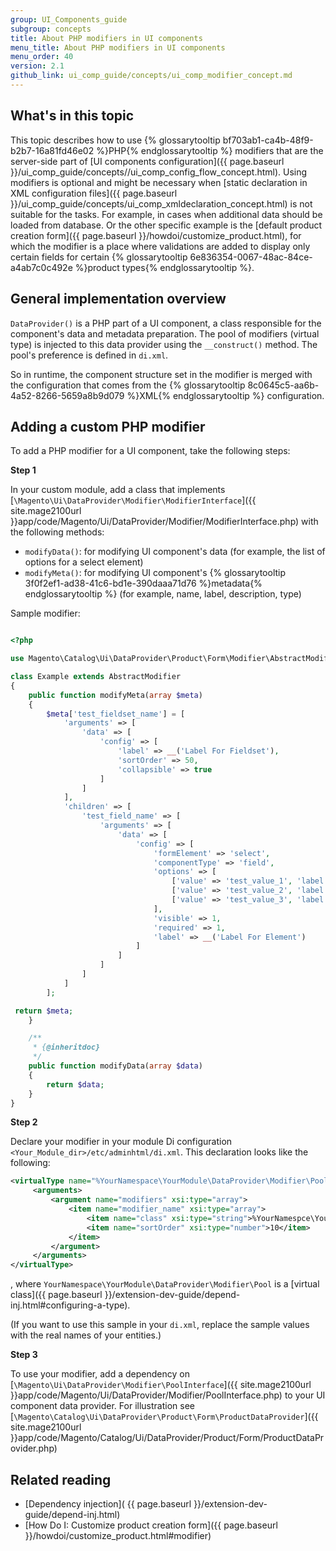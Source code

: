 ```yaml
---
group: UI_Components_guide
subgroup: concepts
title: About PHP modifiers in UI components
menu_title: About PHP modifiers in UI components
menu_order: 40
version: 2.1
github_link: ui_comp_guide/concepts/ui_comp_modifier_concept.md
---
```


## What's in this topic

This topic describes how to use {% glossarytooltip bf703ab1-ca4b-48f9-b2b7-16a81fd46e02 %}PHP{% endglossarytooltip %} modifiers that are the server-side part of [UI components configuration]({{ page.baseurl }}/ui_comp_guide/concepts//ui_comp_config_flow_concept.html). Using modifiers is optional and might be necessary when [static declaration in XML configuration files]({{ page.baseurl }}/ui_comp_guide/concepts/ui_comp_xmldeclaration_concept.html) is not suitable for the tasks. For example, in cases when additional data should be loaded from database. Or the other specific example is the [default product creation form]({{ page.baseurl }}/howdoi/customize_product.html), for which the modifier is a place where validations are added to display only certain fields for certain {% glossarytooltip 6e836354-0067-48ac-84ce-a4ab7c0c492e %}product types{% endglossarytooltip %}.

## General implementation overview

`DataProvider()` is a PHP part of a UI component, a class responsible for the component's data and metadata preparation. The pool of modifiers (virtual type) is injected to this data provider using the `__construct()` method. The pool's preference is defined in `di.xml`.

So in runtime, the component structure set in the modifier is merged with the configuration that comes from the {% glossarytooltip 8c0645c5-aa6b-4a52-8266-5659a8b9d079 %}XML{% endglossarytooltip %} configuration.

## Adding a custom PHP modifier

To add a PHP modifier for a UI component, take the following steps:

**Step 1**

In your custom module, add a class that implements [`\Magento\Ui\DataProvider\Modifier\ModifierInterface`]({{ site.mage2100url }}app/code/Magento/Ui/DataProvider/Modifier/ModifierInterface.php) with the following methods:

- `modifyData()`: for modifying UI component's data (for example, the list of options for a select element)
- `modifyMeta()`: for modifying UI component's {% glossarytooltip 3f0f2ef1-ad38-41c6-bd1e-390daaa71d76 %}metadata{% endglossarytooltip %} (for example, name, label, description, type)

Sample modifier:

```php

<?php

use Magento\Catalog\Ui\DataProvider\Product\Form\Modifier\AbstractModifier;

class Example extends AbstractModifier
{
    public function modifyMeta(array $meta)
    {
        $meta['test_fieldset_name'] = [
            'arguments' => [
                'data' => [
                    'config' => [
                        'label' => __('Label For Fieldset'),
                        'sortOrder' => 50,
                        'collapsible' => true
                    ]
                ]
            ],
            'children' => [
                'test_field_name' => [
                    'arguments' => [
                        'data' => [
                            'config' => [
                                'formElement' => 'select',
                                'componentType' => 'field',
                                'options' => [
                                    ['value' => 'test_value_1', 'label' => 'Test Value 1'],
                                    ['value' => 'test_value_2', 'label' => 'Test Value 2'],
                                    ['value' => 'test_value_3', 'label' => 'Test Value 3'],
                                ],
                                'visible' => 1,
                                'required' => 1,
                                'label' => __('Label For Element')
                            ]
                        ]
                    ]
                ]
            ]
        ];

 return $meta;
    }

    /**
     * {@inheritdoc}
     */
    public function modifyData(array $data)
    {
        return $data;
    }
}
```

**Step 2**

Declare your modifier in your module Di configuration `<Your_Module_dir>/etc/adminhtml/di.xml`. This declaration looks like the following:

```xml
<virtualType name="%YourNamespace\YourModule\DataProvider\Modifier\Pool%" type="Magento\Ui\DataProvider\Modifier\Pool">
     <arguments>
         <argument name="modifiers" xsi:type="array">
             <item name="modifier_name" xsi:type="array">
                 <item name="class" xsi:type="string">%YourNamespce\YourModule\Modifier\YourModifierClass%</item>
                 <item name="sortOrder" xsi:type="number">10</item>
             </item>
         </argument>
     </arguments>
</virtualType>
```

, where `YourNamespace\YourModule\DataProvider\Modifier\Pool` is a [virtual class]({{ page.baseurl }}/extension-dev-guide/depend-inj.html#configuring-a-type).

(If you want to use this sample in your `di.xml`, replace the sample values with the real names of your entities.)

**Step 3**

To use your modifier, add a dependency on [`\Magento\Ui\DataProvider\Modifier\PoolInterface`]({{ site.mage2100url }}app/code/Magento/Ui/DataProvider/Modifier/PoolInterface.php) to your UI component data provider. For illustration see [`\Magento\Catalog\Ui\DataProvider\Product\Form\ProductDataProvider`]({{ site.mage2100url }}app/code/Magento/Catalog/Ui/DataProvider/Product/Form/ProductDataProvider.php)


## Related reading

- [Dependency injection]( {{ page.baseurl }}/extension-dev-guide/depend-inj.html)
- [How Do I: Customize product creation form]({{ page.baseurl }}/howdoi/customize_product.html#modifier)
